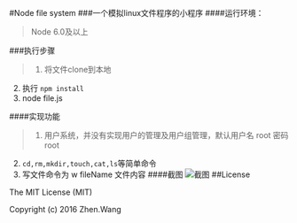 #Node file system
###一个模拟linux文件程序的小程序
####运行环境：
>Node 6.0及以上

###执行步骤
>1. 将文件clone到本地
2. 执行 `npm install`
3. node file.js

####实现功能
>1. 用户系统，并没有实现用户的管理及用户组管理，默认用户名 root 密码 root
2. `cd,rm,mkdir,touch,cat,ls`等简单命令
3. 写文件命令为 w fileName  文件内容
####截图
![截图](http://www.fddcn.cn/wp-content/uploads/2016/05/sasas-300x196.png)
##License

The MIT License (MIT)

Copyright (c) 2016 Zhen.Wang
